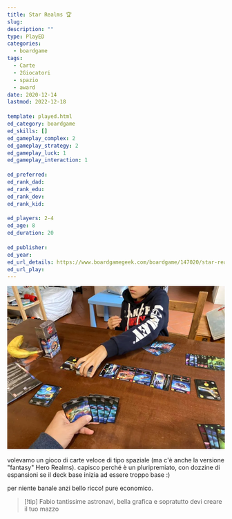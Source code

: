 ```yaml
---
title: Star Realms 🏆
slug: 
description: ""
type: PlayED
categories:
  - boardgame
tags:
  - Carte
  - 2Giocatori
  - spazio
  - award
date: 2020-12-14
lastmod: 2022-12-18

template: played.html
ed_category: boardgame
ed_skills: []
ed_gameplay_complex: 2
ed_gameplay_strategy: 2
ed_gameplay_luck: 1
ed_gameplay_interaction: 1

ed_preferred: 
ed_rank_dad: 
ed_rank_edu: 
ed_rank_dev: 
ed_rank_kid: 

ed_players: 2-4
ed_age: 8
ed_duration: 20

ed_publisher: 
ed_year: 
ed_url_details: https://www.boardgamegeek.com/boardgame/147020/star-realms
ed_url_play: 
---
```


![](../../assets/img/played/boardgame/star_realms.webp)

volevamo un gioco di carte veloce di tipo spaziale (ma c'è anche la versione "fantasy" Hero Realms).
capisco perché è un pluripremiato, con dozzine di espansioni se il deck base inizia ad essere troppo base :)

per niente banale anzi bello ricco! pure economico.

> [!tip] Fabio
> tantissime astronavi, bella grafica e sopratutto devi creare il tuo mazzo
